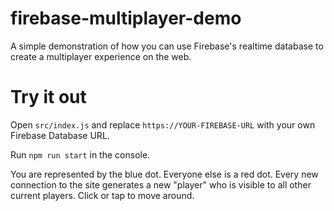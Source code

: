 # firebase-multiplayer-demo

A simple demonstration of how you can use Firebase's realtime database to create a multiplayer experience on the web. 

# Try it out

Open `src/index.js` and replace `https://YOUR-FIREBASE-URL` with your own Firebase Database URL. 

Run `npm run start` in the console. 

You are represented by the blue dot. Everyone else is a red dot. Every new connection to the site generates a new "player" who is visible to all other current players. Click or tap to move around.